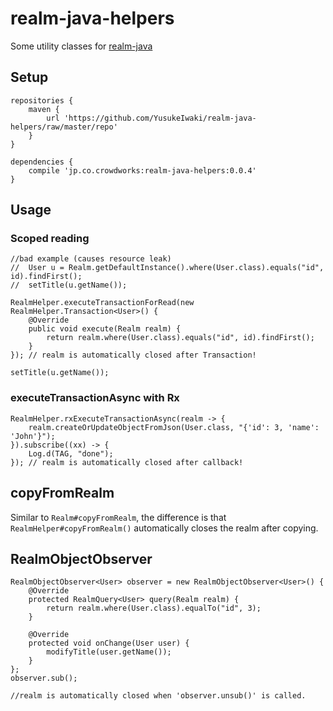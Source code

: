 # realm-java-helpers

Some utility classes for [realm-java](https://realm.io/jp/docs/java/latest/)

## Setup

```
repositories {
    maven {
        url 'https://github.com/YusukeIwaki/realm-java-helpers/raw/master/repo'
    }
}

dependencies {
    compile 'jp.co.crowdworks:realm-java-helpers:0.0.4'
}
```


## Usage

### Scoped reading

```
//bad example (causes resource leak)
//  User u = Realm.getDefaultInstance().where(User.class).equals("id", id).findFirst();
//  setTitle(u.getName());

RealmHelper.executeTransactionForRead(new RealmHelper.Transaction<User>() {
    @Override
    public void execute(Realm realm) {
        return realm.where(User.class).equals("id", id).findFirst();
    }
}); // realm is automatically closed after Transaction!

setTitle(u.getName());
```

### executeTransactionAsync with Rx

```
RealmHelper.rxExecuteTransactionAsync(realm -> {
    realm.createOrUpdateObjectFromJson(User.class, "{'id': 3, 'name': 'John'}");
}).subscribe((xx) -> {
    Log.d(TAG, "done");
}); // realm is automatically closed after callback!
```

## copyFromRealm

Similar to `Realm#copyFromRealm`, the difference is that `RealmHelper#copyFromRealm()` automatically closes the realm after copying.

## RealmObjectObserver

```
RealmObjectObserver<User> observer = new RealmObjectObserver<User>() {
    @Override
    protected RealmQuery<User> query(Realm realm) {
        return realm.where(User.class).equalTo("id", 3);
    }

    @Override
    protected void onChange(User user) {
        modifyTitle(user.getName());
    }
};
observer.sub();

//realm is automatically closed when 'observer.unsub()' is called.
```
